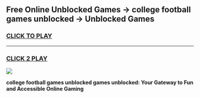 
## Free Online Unblocked Games → college football games unblocked → Unblocked Games
<h3>
<a href="https://premium.freeplayer.one?title=college_football_games_unblocked&ref=21F">CLICK TO PLAY</a></h3>
<hr>

<h3>
<a href="https://premium.freeplayer.one?title=college_football_games_unblocked&ref=21F">CLICK 2 PLAY</a>
  
</h3>

<a href="https://premium.freeplayer.one?title=college_football_games_unblocked&ref=21F/"><img src="https://clearcache.store/games.png"></a>


**college football games unblocked games unblocked: Your Gateway to Fun and Accessible Online Gaming**
